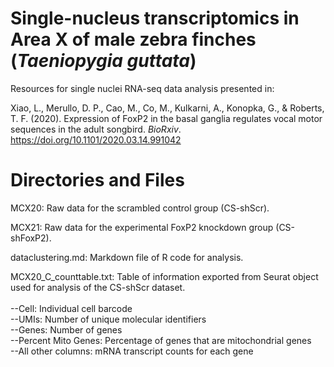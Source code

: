 # Single-nucleus transcriptomics in Area X of male zebra finches (_Taeniopygia guttata_)
Resources for single nuclei RNA-seq data analysis presented in:

Xiao, L., Merullo, D. P., Cao, M., Co, M., Kulkarni, A., Konopka, G., & Roberts, T. F. (2020). Expression of FoxP2 in the basal ganglia regulates vocal motor sequences in the adult songbird. _BioRxiv_. https://doi.org/10.1101/2020.03.14.991042

# Directories and Files

MCX20: Raw data for the scrambled control group (CS-shScr).

MCX21: Raw data for the experimental FoxP2 knockdown group (CS-shFoxP2).

dataclustering.md: Markdown file of R code for analysis.

MCX20_C_counttable.txt: Table of information exported from Seurat object used for analysis of the CS-shScr dataset.<br>     
  --Cell: Individual cell barcode<br>
  --UMIs: Number of unique molecular identifiers<br>
  --Genes: Number of genes<br>
  --Percent Mito Genes: Percentage of genes that are mitochondrial genes<br>
  --All other columns: mRNA transcript counts for each gene<br>
  
